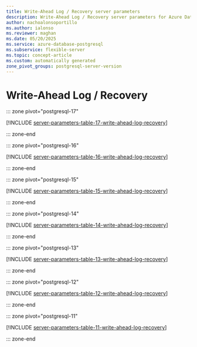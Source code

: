 ```yaml
---
title: Write-Ahead Log / Recovery server parameters
description: Write-Ahead Log / Recovery server parameters for Azure Database for PostgreSQL flexible server.
author: nachoalonsoportillo
ms.author: ialonso
ms.reviewer: maghan
ms.date: 05/20/2025
ms.service: azure-database-postgresql
ms.subservice: flexible-server
ms.topic: concept-article
ms.custom: automatically generated
zone_pivot_groups: postgresql-server-version
---
```

# Write-Ahead Log / Recovery


::: zone pivot="postgresql-17"

[!INCLUDE [server-parameters-table-17-write-ahead-log-recovery](./includes/server-parameters-table-17-write-ahead-log-recovery.md)]

::: zone-end


::: zone pivot="postgresql-16"

[!INCLUDE [server-parameters-table-16-write-ahead-log-recovery](./includes/server-parameters-table-16-write-ahead-log-recovery.md)]

::: zone-end


::: zone pivot="postgresql-15"

[!INCLUDE [server-parameters-table-15-write-ahead-log-recovery](./includes/server-parameters-table-15-write-ahead-log-recovery.md)]

::: zone-end


::: zone pivot="postgresql-14"

[!INCLUDE [server-parameters-table-14-write-ahead-log-recovery](./includes/server-parameters-table-14-write-ahead-log-recovery.md)]

::: zone-end


::: zone pivot="postgresql-13"

[!INCLUDE [server-parameters-table-13-write-ahead-log-recovery](./includes/server-parameters-table-13-write-ahead-log-recovery.md)]

::: zone-end


::: zone pivot="postgresql-12"

[!INCLUDE [server-parameters-table-12-write-ahead-log-recovery](./includes/server-parameters-table-12-write-ahead-log-recovery.md)]

::: zone-end


::: zone pivot="postgresql-11"

[!INCLUDE [server-parameters-table-11-write-ahead-log-recovery](./includes/server-parameters-table-11-write-ahead-log-recovery.md)]

::: zone-end


